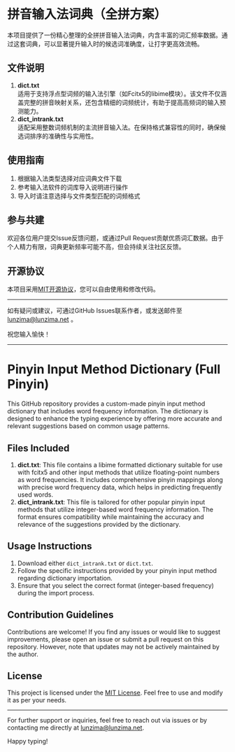 # 拼音输入法词典（全拼方案）
本项目提供了一份精心整理的全拼拼音输入法词典，内含丰富的词汇频率数据。通过这套词典，可以显著提升输入时的候选词准确度，让打字更高效流畅。

## 文件说明
1. **dict.txt**  
适用于支持浮点型词频的输入法引擎（如Fcitx5的libime模块）。该文件不仅涵盖完整的拼音映射关系，还包含精细的词频统计，有助于提高高频词的输入预测能力。
2. **dict_intrank.txt**  
适配采用整数词频机制的主流拼音输入法。在保持格式兼容性的同时，确保候选词排序的准确性与实用性。

## 使用指南
1. 根据输入法类型选择对应词典文件下载  
2. 参考输入法软件的词库导入说明进行操作  
3. 导入时请注意选择与文件类型匹配的词频格式

## 参与共建
欢迎各位用户提交Issue反馈问题，或通过Pull Request贡献优质词汇数据。由于个人精力有限，词典更新频率可能不高，但会持续关注社区反馈。

## 开源协议
本项目采用[MIT开源协议](https://opensource.org/licenses/MIT)，您可以自由使用和修改代码。

---
如有疑问或建议，可通过GitHub Issues联系作者，或发送邮件至 lunzima@lunzima.net 。

祝您输入愉快！

---
# Pinyin Input Method Dictionary (Full Pinyin)
This GitHub repository provides a custom-made pinyin input method dictionary that includes word frequency information. The dictionary is designed to enhance the typing experience by offering more accurate and relevant suggestions based on common usage patterns.

## Files Included
1. **dict.txt**: This file contains a libime formatted dictionary suitable for use with fcitx5 and other input methods that utilize floating-point numbers as word frequencies. It includes comprehensive pinyin mappings along with precise word frequency data, which helps in predicting frequently used words.
2. **dict_intrank.txt**: This file is tailored for other popular pinyin input methods that utilize integer-based word frequency information. The format ensures compatibility while maintaining the accuracy and relevance of the suggestions provided by the dictionary.

## Usage Instructions
1. Download either `dict_intrank.txt` or `dict.txt`.
2. Follow the specific instructions provided by your pinyin input method regarding dictionary importation.
3. Ensure that you select the correct format (integer-based frequency) during the import process.

## Contribution Guidelines
Contributions are welcome! If you find any issues or would like to suggest improvements, please open an issue or submit a pull request on this repository. However, note that updates may not be actively maintained by the author.

## License
This project is licensed under the [MIT License](https://opensource.org/licenses/MIT). Feel free to use and modify it as per your needs.

---
For further support or inquiries, feel free to reach out via issues or by contacting me directly at lunzima@lunzima.net.

Happy typing!
